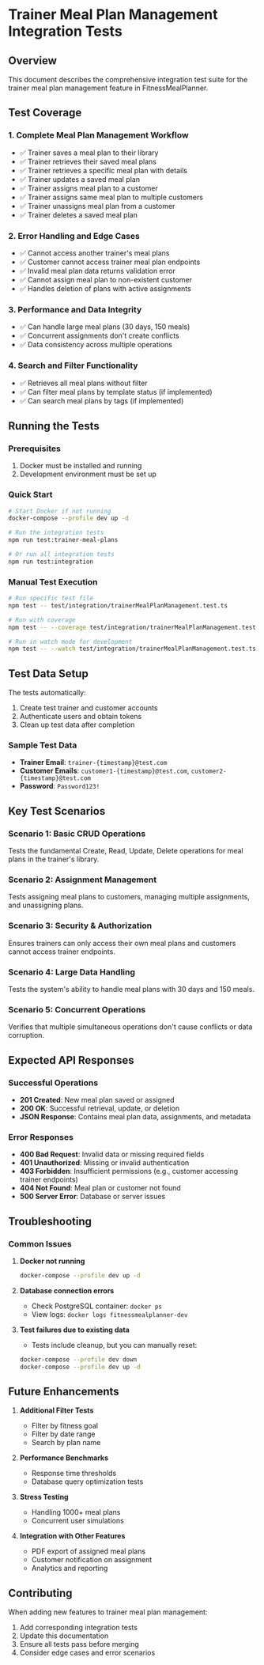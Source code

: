 # Trainer Meal Plan Management Integration Tests

## Overview
This document describes the comprehensive integration test suite for the trainer meal plan management feature in FitnessMealPlanner.

## Test Coverage

### 1. Complete Meal Plan Management Workflow
- ✅ Trainer saves a meal plan to their library
- ✅ Trainer retrieves their saved meal plans
- ✅ Trainer retrieves a specific meal plan with details
- ✅ Trainer updates a saved meal plan
- ✅ Trainer assigns meal plan to a customer
- ✅ Trainer assigns same meal plan to multiple customers
- ✅ Trainer unassigns meal plan from a customer
- ✅ Trainer deletes a saved meal plan

### 2. Error Handling and Edge Cases
- ✅ Cannot access another trainer's meal plans
- ✅ Customer cannot access trainer meal plan endpoints
- ✅ Invalid meal plan data returns validation error
- ✅ Cannot assign meal plan to non-existent customer
- ✅ Handles deletion of plans with active assignments

### 3. Performance and Data Integrity
- ✅ Can handle large meal plans (30 days, 150 meals)
- ✅ Concurrent assignments don't create conflicts
- ✅ Data consistency across multiple operations

### 4. Search and Filter Functionality
- ✅ Retrieves all meal plans without filter
- ✅ Can filter meal plans by template status (if implemented)
- ✅ Can search meal plans by tags (if implemented)

## Running the Tests

### Prerequisites
1. Docker must be installed and running
2. Development environment must be set up

### Quick Start
```bash
# Start Docker if not running
docker-compose --profile dev up -d

# Run the integration tests
npm run test:trainer-meal-plans

# Or run all integration tests
npm run test:integration
```

### Manual Test Execution
```bash
# Run specific test file
npm test -- test/integration/trainerMealPlanManagement.test.ts

# Run with coverage
npm test -- --coverage test/integration/trainerMealPlanManagement.test.ts

# Run in watch mode for development
npm test -- --watch test/integration/trainerMealPlanManagement.test.ts
```

## Test Data Setup

The tests automatically:
1. Create test trainer and customer accounts
2. Authenticate users and obtain tokens
3. Clean up test data after completion

### Sample Test Data
- **Trainer Email**: `trainer-{timestamp}@test.com`
- **Customer Emails**: `customer1-{timestamp}@test.com`, `customer2-{timestamp}@test.com`
- **Password**: `Password123!`

## Key Test Scenarios

### Scenario 1: Basic CRUD Operations
Tests the fundamental Create, Read, Update, Delete operations for meal plans in the trainer's library.

### Scenario 2: Assignment Management
Tests assigning meal plans to customers, managing multiple assignments, and unassigning plans.

### Scenario 3: Security & Authorization
Ensures trainers can only access their own meal plans and customers cannot access trainer endpoints.

### Scenario 4: Large Data Handling
Tests the system's ability to handle meal plans with 30 days and 150 meals.

### Scenario 5: Concurrent Operations
Verifies that multiple simultaneous operations don't cause conflicts or data corruption.

## Expected API Responses

### Successful Operations
- **201 Created**: New meal plan saved or assigned
- **200 OK**: Successful retrieval, update, or deletion
- **JSON Response**: Contains meal plan data, assignments, and metadata

### Error Responses
- **400 Bad Request**: Invalid data or missing required fields
- **401 Unauthorized**: Missing or invalid authentication
- **403 Forbidden**: Insufficient permissions (e.g., customer accessing trainer endpoints)
- **404 Not Found**: Meal plan or customer not found
- **500 Server Error**: Database or server issues

## Troubleshooting

### Common Issues

1. **Docker not running**
   ```bash
   docker-compose --profile dev up -d
   ```

2. **Database connection errors**
   - Check PostgreSQL container: `docker ps`
   - View logs: `docker logs fitnessmealplanner-dev`

3. **Test failures due to existing data**
   - Tests include cleanup, but you can manually reset:
   ```bash
   docker-compose --profile dev down
   docker-compose --profile dev up -d
   ```

## Future Enhancements

1. **Additional Filter Tests**
   - Filter by fitness goal
   - Filter by date range
   - Search by plan name

2. **Performance Benchmarks**
   - Response time thresholds
   - Database query optimization tests

3. **Stress Testing**
   - Handling 1000+ meal plans
   - Concurrent user simulations

4. **Integration with Other Features**
   - PDF export of assigned meal plans
   - Customer notification on assignment
   - Analytics and reporting

## Contributing

When adding new features to trainer meal plan management:
1. Add corresponding integration tests
2. Update this documentation
3. Ensure all tests pass before merging
4. Consider edge cases and error scenarios